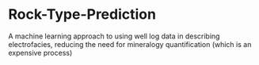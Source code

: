 # Rock-Type-Prediction
A machine learning approach to using well log data in describing electrofacies, reducing the need for mineralogy quantification (which is an expensive process) 
